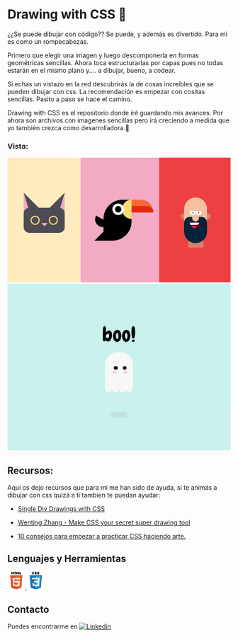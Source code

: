 # Drawing with CSS :art:

¿¿Se puede dibujar con código??
Se puede, y además es divertido. Para mi es como un rompecabezas. 

Primero que elegir una imagen y luego descomponerla en formas geométricas sencillas. Ahora toca estructurarlas por capas pues no todas estarán en el mismo plano y.... a dibujar, bueno, a codear.

Si echas un vistazo en la red descubrirás la de cosas increíbles que se pueden dibujar con css. La recomendación es empezar con cositas sencillas. Pasito a paso se hace el camino.

Drawing with CSS es el repositorio donde iré guardando mis avances. Por ahora son archivos con imagenes sencillas pero irá creciendo a medida que yo también crezca como desarrolladora.:rocket:

### Vista:

  
<!-- ![screenshot](./images/Autmn-landscape-viewScreen.png) -->
![screenshot](./images/view.png)
![gif](./images/ghost.gif)


## Recursos:
Aquí os dejo recursos que para mi me han sido de ayuda, si te animás a dibujar con css quizá a ti tambien te puedan ayudar:
<div>

<a  href="https://hacks.mozilla.org/2014/09/single-div-drawings-with-css/"  target="_blank">

- Single Div Drawings with CSS </br>

</a>

<a  href="https://www.youtube.com/watch?v=Y0_FMCji3iE"  target="_blank">

- Wenting Zhang - Make CSS your secret super drawing tool

</a>


<a  href="https://medium.com/adalab/10-consejos-para-empezar-a-practicar-css-haciendo-arte-b7348057b2d4"  target="_blank">

 - 10 consejos para empezar a practicar CSS haciendo arte. </br>

</a>



 


</div>





## Lenguajes y Herramientas

<p align="left"> <a href="https://www.w3.org/html/" target="_blank"> <img src="https://raw.githubusercontent.com/devicons/devicon/master/icons/html5/html5-original-wordmark.svg" alt="html5" width="40" height="40"/> </a> <a href="https://www.w3schools.com/css/" target="_blank"> <img src="https://raw.githubusercontent.com/devicons/devicon/master/icons/css3/css3-original-wordmark.svg" alt="css3" width="40" height="40"/> </a>    </p>

## Contacto
Puedes encontrarme en [![Linkedin](https://i.stack.imgur.com/gVE0j.png) ](https://www.linkedin.com/in/lupe-morales/)
